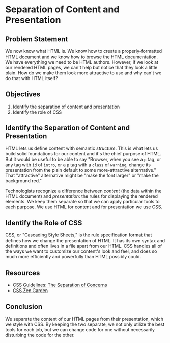 # Separation of Content and Presentation

## Problem Statement

We now know what HTML is. We know how to create a properly-formatted HTML document and we know how to browse the HTML documentation. We have everything we need to be HTML authors. However, if we look at our rendered HTML pages, we can't help but notice that they look a little plain. How do we make them look more attractive to use and why can't we do that with HTML itself?

## Objectives

1. Identify the separation of content and presentation
2. Identify the role of CSS

## Identify the Separation of Content and Presentation

HTML lets us define content with semantic _structure_. This is what lets us build solid foundations for our content and it's the chief purpose of HTML. But it would be useful to be able to say "Browser, when you see a `p` tag, or any tag with `id` of `intro`, or a `p` tag with a `class` of `warning`, change its presentation from the plain default to some more-attractive alternative." That "attractive" alternative might be "make the font larger" or "make the background red."

Technologists recognize a difference between _content_ (the data within the HTML document) and _presentation_: the rules for displaying the rendered elements. We keep them separate so that we can apply particular tools to each purpose. We use HTML for content and for presentation we use CSS.

## Identify the Role of CSS

CSS, or "Cascading Style Sheets," is the rule specification format that defines how we change the presentation of HTML. It has its own syntax and definitions and often lives in a file apart from our HTML. CSS handles all of the ways we want to customize our content's look and feel, and does so much more efficiently and powerfully than HTML possibly could. 

## Resources

* [CSS Guidelines: The Separation of Concerns](https://cssguidelin.es/#the-separation-of-concerns)
* [CSS Zen Garden](http://www.csszengarden.com/)

## Conclusion

We separate the content of our HTML pages from their presentation, which we style with CSS. By keeping the two separate, we not only utilize the best tools for each job, but we can change code for one without necessarily disturbing the code for the other.
